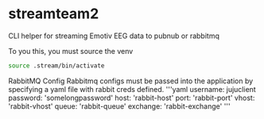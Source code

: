 # streamteam2
CLI helper for streaming Emotiv EEG data to pubnub or rabbitmq

To you this, you must source the venv
```bash
source .stream/bin/activate
```

RabbitMQ Config
Rabbitmq configs must be passed into the application by specifying a yaml file with rabbit creds defined.
'''yaml
username: jujuclient
password: 'somelongpassword'
host: 'rabbit-host'
port: 'rabbit-port'
vhost: 'rabbit-vhost'
queue: 'rabbit-queue'
exchange: 'rabbit-exchange'
'''
